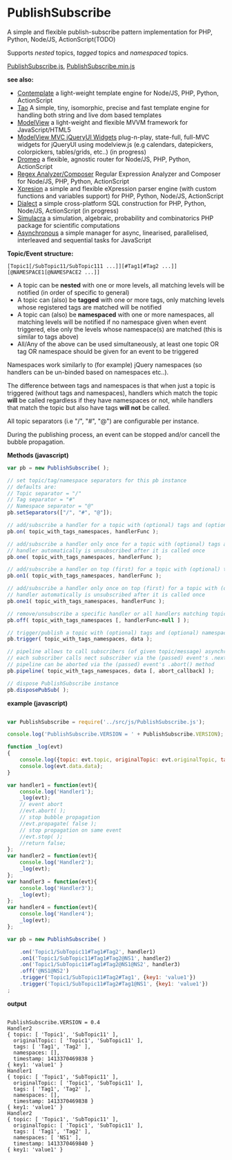 PublishSubscribe
================

A simple and flexible publish-subscribe pattern implementation for PHP, Python, Node/JS, ActionScript(TODO)

Supports *nested* topics, *tagged* topics and *namespaced* topics.


[PublishSubscribe.js](https://raw.githubusercontent.com/foo123/PublishSubscribe/master/src/js/PublishSubscribe.js),  [PublishSubscribe.min.js](https://raw.githubusercontent.com/foo123/PublishSubscribe/master/src/js/PublishSubscribe.min.js)


**see also:**  

* [Contemplate](https://github.com/foo123/Contemplate) a light-weight template engine for Node/JS, PHP, Python, ActionScript
* [Tao](https://github.com/foo123/Tao.js) A simple, tiny, isomorphic, precise and fast template engine for handling both string and live dom based templates
* [ModelView](https://github.com/foo123/modelview.js) a light-weight and flexible MVVM framework for JavaScript/HTML5
* [ModelView MVC jQueryUI Widgets](https://github.com/foo123/modelview-widgets) plug-n-play, state-full, full-MVC widgets for jQueryUI using modelview.js (e.g calendars, datepickers, colorpickers, tables/grids, etc..) (in progress)
* [Dromeo](https://github.com/foo123/Dromeo) a flexible, agnostic router for Node/JS, PHP, Python, ActionScript
* [Regex Analyzer/Composer](https://github.com/foo123/RegexAnalyzer) Regular Expression Analyzer and Composer for Node/JS, PHP, Python, ActionScript
* [Xpresion](https://github.com/foo123/Xpresion) a simple and flexible eXpression parser engine (with custom functions and variables support) for PHP, Python, Node/JS, ActionScript
* [Dialect](https://github.com/foo123/Dialect) a simple cross-platform SQL construction for PHP, Python, Node/JS, ActionScript (in progress)
* [Simulacra](https://github.com/foo123/Simulacra) a simulation, algebraic, probability and combinatorics PHP package for scientific computations
* [Asynchronous](https://github.com/foo123/asynchronous.js) a simple manager for async, linearised, parallelised, interleaved and sequential tasks for JavaScript


**Topic/Event structure:**

```text
[Topic1[/SubTopic11/SubTopic111 ...]][#Tag1[#Tag2 ...]][@NAMESPACE1[@NAMESPACE2 ...]]
```

* A topic can be **nested** with one or more levels, all matching levels will be notified (in order of specific to general)
* A topic can (also) be **tagged** with one or more tags, only matching levels whose registered tags are matched will be notified
* A topic can (also) be **namespaced** with one or more namespaces, all matching levels will be notified if no namespace given when event triggered, else only the levels whose namespace(s) are matched (this is similar to tags above)
* All/Any of the above can be used simultaneously, at least one topic OR tag OR namespace should be given for an event to be triggered

Namespaces work similarly to (for example) jQuery namespaces (so handlers can be un-binded based on namespaces etc..).

The difference between tags and namespaces is that when just a topic is triggered (without tags and namespaces), 
handlers which match the topic **will** be called regardless if they have namespaces or not, 
while handlers that match the topic but also have tags **will not** be called.

All topic separators (i.e "/", "#", "@") are configurable per instance.

During the publishing process, an event can be stopped and/or cancell the bubble propagation.



**Methods (javascript)**

```javascript
var pb = new PublishSubscribe( );

// set topic/tag/namespace separators for this pb instance
// defaults are:
// Topic separator = "/"
// Tag separator = "#"
// Namespace separator = "@"
pb.setSeparators(["/", "#", "@"]);

// add/subscribe a handler for a topic with (optional) tags and (optional) namespaces
pb.on( topic_with_tags_namespaces, handlerFunc );

// add/subscribe a handler only once for a topic with (optional) tags and (optional) namespaces
// handler automatically is unsubscribed after it is called once
pb.one( topic_with_tags_namespaces, handlerFunc );

// add/subscribe a handler on top (first) for a topic with (optional) tags and (optional) namespaces
pb.on1( topic_with_tags_namespaces, handlerFunc );

// add/subscribe a handler only once on top (first) for a topic with (optional) tags and (optional) namespaces
// handler automatically is unsubscribed after it is called once
pb.one1( topic_with_tags_namespaces, handlerFunc );

// remove/unsubscribe a specific handler or all handlers matching topic with (optional) tags and (optional) namespaces
pb.off( topic_with_tags_namespaces [, handlerFunc=null ] );

// trigger/publish a topic with (optional) tags and (optional) namespaces and pass any data as well
pb.trigger( topic_with_tags_namespaces, data );

// pipeline allows to call subscribers (of given topic/message) asynchronously via a pipeline
// each subscriber calls nect subscriber via the (passed) event's .next() method
// pipeline can be aborted via the (passed) event's .abort() method
pb.pipeline( topic_with_tags_namespaces, data [, abort_callback] );

// dispose PublishSubscribe instance
pb.disposePubSub( );

```


**example (javascript)**

```javascript

var PublishSubscribe = require('../src/js/PublishSubscribe.js');

console.log('PublishSubscribe.VERSION = ' + PublishSubscribe.VERSION);

function _log(evt)
{
    console.log({topic: evt.topic, originalTopic: evt.originalTopic, tags: evt.tags, namespaces: evt.namespaces, timestamp: evt.timestamp});
    console.log(evt.data.data);
}

var handler1 = function(evt){
    console.log('Handler1');
    _log(evt);
    // event abort
    //evt.abort( );
    // stop bubble propagation
    //evt.propagate( false );
    // stop propagation on same event
    //evt.stop( );
    //return false;
};
var handler2 = function(evt){
    console.log('Handler2');
    _log(evt);
};
var handler3 = function(evt){
    console.log('Handler3');
    _log(evt);
};
var handler4 = function(evt){
    console.log('Handler4');
    _log(evt);
};

var pb = new PublishSubscribe( )

    .on('Topic1/SubTopic11#Tag1#Tag2', handler1)
    .on1('Topic1/SubTopic11#Tag1#Tag2@NS1', handler2)
    .on('Topic1/SubTopic11#Tag1#Tag2@NS1@NS2', handler3)
    .off('@NS1@NS2')
    .trigger('Topic1/SubTopic11#Tag2#Tag1', {key1: 'value1'})
    .trigger('Topic1/SubTopic11#Tag2#Tag1@NS1', {key1: 'value1'})
;

```


**output**
```text

PublishSubscribe.VERSION = 0.4
Handler2
{ topic: [ 'Topic1', 'SubTopic11' ],
  originalTopic: [ 'Topic1', 'SubTopic11' ],
  tags: [ 'Tag1', 'Tag2' ],
  namespaces: [],
  timestamp: 1413370469838 }
{ key1: 'value1' }
Handler1
{ topic: [ 'Topic1', 'SubTopic11' ],
  originalTopic: [ 'Topic1', 'SubTopic11' ],
  tags: [ 'Tag1', 'Tag2' ],
  namespaces: [],
  timestamp: 1413370469838 }
{ key1: 'value1' }
Handler2
{ topic: [ 'Topic1', 'SubTopic11' ],
  originalTopic: [ 'Topic1', 'SubTopic11' ],
  tags: [ 'Tag1', 'Tag2' ],
  namespaces: [ 'NS1' ],
  timestamp: 1413370469840 }
{ key1: 'value1' }

```